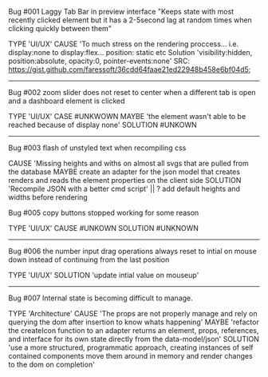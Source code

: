 Bug #001
    Laggy Tab Bar in preview interface
        "Keeps state with most recently clicked element but it has a 2-5second lag at random times when clicking quickly between them"

TYPE 'UI/UX'
CAUSE 'To much stress on the rendering proccess... i.e. display:none to display:flex... position: static etc
Solution 'visibility:hidden, position:absolute, opacity:0, pointer-events:none'
SRC: https://gist.github.com/faressoft/36cdd64faae21ed22948b458e6bf04d5;

------------------------------------------------------------------------------------------------------------------------------------------------------------------------------
Bug #002
    zoom slider does not reset to center when a different tab is open and a dashboard element is clicked

TYPE 'UI/UX'
CASE #UNKWOWN
MAYBE 'the element wasn't able to be reached because of display none'
SOLUTION #UNKOWN

------------------------------------------------------------------------------------------------------------------------------------------------------------------------------

Bug #003
    flash of unstyled text when recompiling css

CAUSE 'Missing heights and withs on almost all svgs that are pulled from the database
MAYBE create an adapter for the json model that creates renders and reads the element properties on the client side
SOLUTION 'Recompile JSON with a better cmd script' || ? add default heights and widths before rendering


Bug #005
    copy buttons stopped working for some reason

TYPE 'UI/UX'
CAUSE #UNKOWN
SOLUTION #UNKNOWN

------------------------------------------------------------------------------------------------------------------------------------------------------------------------------

Bug #006
    the number input drag operations always reset to intial on mouse down instead of continuing from the last position

TYPE 'UI/UX'
SOLUTION 'update intial value on mouseup'

------------------------------------------------------------------------------------------------------------------------------------------------------------------------------

Bug #007
    Internal state is becoming difficult to manage.

TYPE 'Architecture'
CAUSE 'The props are not properly manage and rely on querying the dom after insertion to know whats happening'
MAYBE 'refactor the createIcon function to an adapter returns an element, props, references, and interface for its own state directly from the data-model/json'
SOLUTION 'use a more structured, programmatic approach, creating instances of self contained components move them around in memory and render changes to the dom on completion'